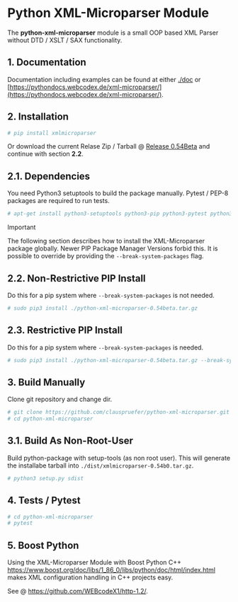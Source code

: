 # Python XML-Microparser Module

The **python-xml-microparser** module is a small OOP based XML Parser without DTD / XSLT / SAX functionality.

## 1. Documentation

Documentation including examples can be found at either [./doc](./doc) or [https://pythondocs.webcodex.de/xml-microparser/](https://pythondocs.webcodex.de/xml-microparser/).

## 2. Installation

```bash
# pip install xmlmicroparser
```

Or download the current Relase Zip / Tarball @ [Release 0.54Beta](https://github.com/clauspruefer/python-xml-microparser/releases/tag/0.54beta) and continue with section **2.2**.

## 2.1. Dependencies

You need Python3 setuptools to build the package manually. Pytest / PEP-8 packages are required to run tests.

```bash
# apt-get install python3-setuptools python3-pip python3-pytest python3-pytest-pep8
```

>[!IMPORTANT]  
> The following section describes how to install the XML-Microparser package globally. Newer PIP Package Manager Versions forbid this.
> It is possible to override by providing the `--break-system-packages` flag.

## 2.2. Non-Restrictive PIP Install

Do this for a pip system where `--break-system-packages` is not needed.

```bash
# sudo pip3 install ./python-xml-microparser-0.54beta.tar.gz
```

## 2.3. Restrictive PIP Install

Do this for a pip system where `--break-system-packages` is needed.

```bash
# sudo pip3 install ./python-xml-microparser-0.54beta.tar.gz --break-system-packages
```

## 3. Build Manually

Clone git repository and change dir.

```bash
# git clone https://github.com/clauspruefer/python-xml-microparser.git
# cd python-xml-microparser

```
## 3.1. Build As Non-Root-User

Build python-package with setup-tools (as non root user). This will generate the installabe tarball
into `./dist/xmlmicroparser-0.54b0.tar.gz`.

```bash
# python3 setup.py sdist
```

## 4. Tests / Pytest

```bash
# cd python-xml-microparser
# pytest
```

## 5. Boost Python

Using the XML-Microparser Module with Boost Python C++ https://www.boost.org/doc/libs/1_86_0/libs/python/doc/html/index.html 
makes XML configuration handling in C++ projects easy.

See @ https://github.com/WEBcodeX1/http-1.2/.

